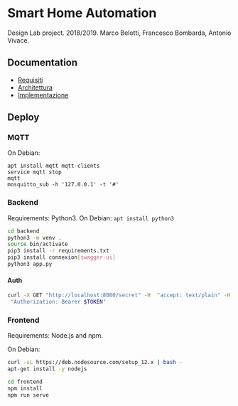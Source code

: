 # Smart Home Automation

Design Lab project. 2018/2019. Marco Belotti, Francesco Bombarda, Antonio Vivace.

## Documentation

- [Requisiti]()
- [Architettura]()
- [Implementazione]()

## Deploy

### MQTT

On Debian:
```
apt install mqtt mqtt-clients
service mqtt stop
mqtt
mosquitto_sub -h '127.0.0.1' -t '#'
```

### Backend

Requirements: Python3. On Debian: `apt install python3`

```bash
cd backend
python3 -m venv .
source bin/activate
pip3 install -r requirements.txt
pip3 install connexion[swagger-ui]
python3 app.py
```

#### Auth
```bash
curl -X GET "http://localhost:8080/secret" -H  "accept: text/plain" -H
 "Authorization: Bearer $TOKEN"
```

### Frontend

Requirements: Node.js and npm. 

On Debian:
```bash
curl -sL https://deb.nodesource.com/setup_12.x | bash -
apt-get install -y nodejs
```

```bash
cd frontend
npm install
npm run serve
```